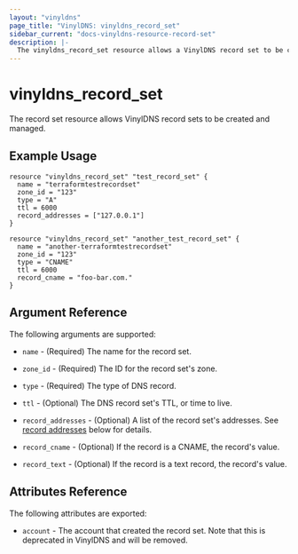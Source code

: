 ```yaml
---
layout: "vinyldns"
page_title: "VinylDNS: vinyldns_record_set"
sidebar_current: "docs-vinyldns-resource-record-set"
description: |-
  The vinyldns_record_set resource allows a VinylDNS record set to be created and managed.
---
```


# vinyldns\_record_set

The record set resource allows VinylDNS record sets to be created and managed.

## Example Usage

```hcl
resource "vinyldns_record_set" "test_record_set" {
  name = "terraformtestrecordset"
  zone_id = "123"
  type = "A"
  ttl = 6000
  record_addresses = ["127.0.0.1"]
}

resource "vinyldns_record_set" "another_test_record_set" {
  name = "another-terraformtestrecordset"
  zone_id = "123"
  type = "CNAME"
  ttl = 6000
  record_cname = "foo-bar.com."
}
```

## Argument Reference

The following arguments are supported:

* `name` - (Required) The name for the record set.

* `zone_id` - (Required) The ID for the record set's zone.

* `type` - (Required) The type of DNS record.

* `ttl` - (Optional) The DNS record set's TTL, or time to live.

* `record_addresses` - (Optional) A list of the record set's addresses.
  See [record addresses](#record-addresses) below for details.

* `record_cname` - (Optional) If the record is a CNAME, the record's value.

* `record_text` - (Optional) If the record is a text record, the record's value.

## Attributes Reference

The following attributes are exported:

* `account` - The account that created the record set. Note that this is deprecated in VinylDNS and will be removed.
